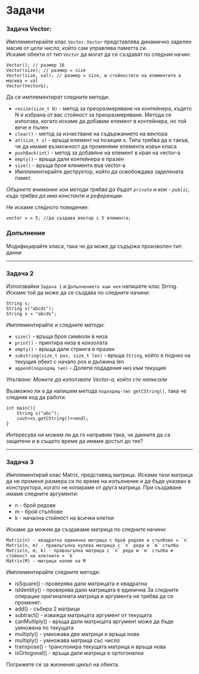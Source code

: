 # Задачи 



### Задача Vector:
Имплементирайте клас `Vector`. `Vector` представлява динамично заделен масив от *цели числа*, който сам управлява паметта си.<br>
Искаме обекти от тип `Vector` да могат да се създават по следния начин:
```
Vector(); // размер 16
Vector(size); // размер = size
Vector(size, val); // размер = size, и стойностите на елементите в масива = val
Vector(Vector&);
```

Да се имплементират следните методи: 
- `resize(size_t N)` - метод за преоразмеряване на контейнера, където N е избрана от вас стойност за преоразмеряване. Метода се използва, когато искаме да добавим елемент в контейнера, но той вече е пълен
- `clear()` - метод за изчистване на съдържанието на вектора
- `аt(size_t x)` - връща елемент на позиция x. Типа трябва да е такъв, че да имаме възможност да променяме елемента извън класа
- `pushBack(int)` - метод за добавяне на елемент в края на vector-а
- `empty()` - връща дали контейнера е празен
- `size()` - връща броя елементи във vector-а
- Имплементирайте деструктор, който да освобождава заделената памет.

*Обърнете внимание кои методи трябва да бъдат `private` и кои - `public`, къде трябва да има константи и референции.*   

Не искаме следното поведение:
```
vector v = 5; //да създава вектор с 5 елемента;
```

### Допълнение 
Модифицирайте класа, така че да може да съдържа произволен тип данни

---

### Задача 2
Използвайки `Задача 1` и `Допълнението към нея` напишете клас String. Искаме той да може да се създава по следните начини:

```
String s;
String s("abcds");
String s = "abcds";
```
Имплементирайте и следните методи:
- `size()` - връща броя символи в низа
- `print()` - принтира низа в конзолата
- `empty()` - връща дали стринга е празен
- `substring(size_t pos, size_t len)` - връща `String`, който е подниз на текущия обект с начало pos и дължина len 
- `append(подходящ тип)` - Долепя подадения низ към текущия

*Упътване: Можете да използвате Vector-a, който сте написали*

Възможно ли е да напишем метода `подходящ-тип getCString()`, така че следния код да работи:
```
int main(){
    String s("abc");
    cout<<s.getCString()<<endl;
}
```

Интересува ни можем ли да го направим така, че данните да са защитени и в същото време да имаме достъп до тях?


---

### Задача 3
Имплементирай клас Matrix, представящ матрица. Искаме тази матрица да не променя размера си по време на изпълнение и да бъде указван в конструктора, когато не копираме от друга матрица. При създаване имаме следните аргументи:
- n - брой редове
- m - брой стълбове
- k - начална стойност на всички клетки

Искаме да можем да създаваме матрица по следните начини:
```
Matrix(n) - квадратна единична матрица с брой редове и стълбове = `n`
Matrix(n, m) - правоъгълна нулева матрица с `n` реда и `m` стълба
Matrix(n, m, k) - правоъгълна матрица с `n` реда и `m` стълба и стойност на клетките = `k`
Matrix(M) - матрица копие на M

```
Имплементирайте следните методи:
- isSquare() - проверява дали матрицата е квадратна
- isIdentity() - проверява дали матрицата е единична 
За следните операции оригиналната матрица и аргумента не трябва да се променят:
- add() - събира 2 матрици 
- subtract() - изважда матрицата аргумент от текущата
- canMultiply() - връща дали матрицата аргумент може да бъде умножена по текущата
- multiply() - умножава две матрици и връща нова
- multiply() - умножава матрица със число
- transpose() - транспонира текущата матрица и връща нова
- isOrtogonal() - връща дали матрица е ортогонална

Погрижете се за жизнения цикъл на обекта.

